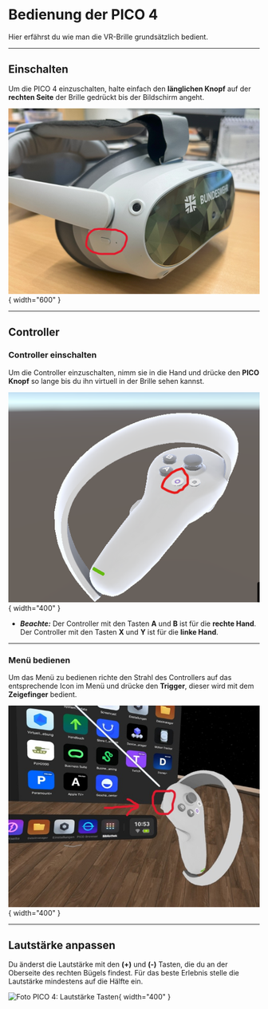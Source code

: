 # Bedienung der PICO 4
Hier erfährst du wie man die VR-Brille grundsätzlich bedient.

---

## Einschalten
Um die PICO 4 einzuschalten, halte einfach den **länglichen Knopf** auf der **rechten Seite** der Brille gedrückt bis der Bildschirm angeht.

![Foto PICO 4: Einschalten](../assets/images/einschalten.jpg){ width="600" }

---

## Controller

### Controller einschalten

Um die Controller einzuschalten, nimm sie in die Hand und drücke den **PICO Knopf** so lange bis du ihn virtuell in der Brille sehen kannst.

![PICO 4 Controller](../assets/images/pico-button.png){ width="400" }

* ***Beachte:*** Der Controller mit den Tasten **A** und **B** ist für die **rechte Hand**. Der Controller mit den Tasten **X** und **Y** ist für die **linke Hand**. 

---

### Menü bedienen

Um das Menü zu bedienen richte den Strahl des Controllers auf das entsprechende Icon im Menü und drücke den **Trigger**, dieser wird mit dem **Zeigefinger** bedient.

![PICO 4 Controller](../assets/images/menu-bedienen.jpeg){ width="400" }

---

## Lautstärke anpassen

Du änderst die Lautstärke mit den **(+)** und **(-)** Tasten, die du an der Oberseite des rechten Bügels findest. Für das beste Erlebnis stelle die Lautstärke mindestens auf die Hälfte ein.

![Foto PICO 4: Lautstärke Tasten](../assets/images/lautstärke.jpg){ width="400" }
